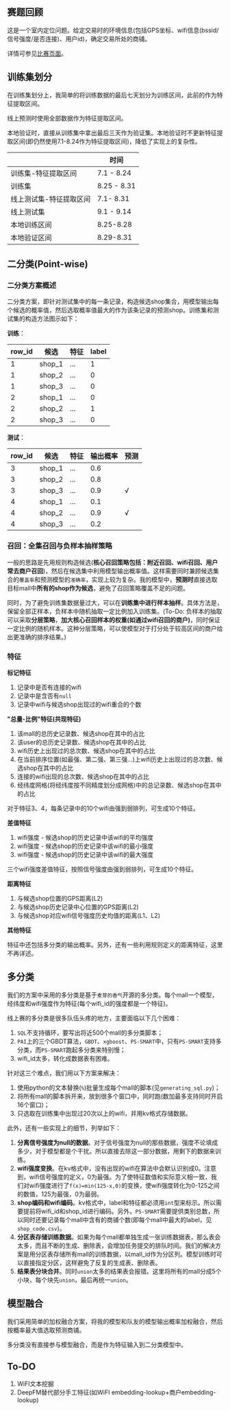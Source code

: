 ## 赛题回顾

这是一个室内定位问题。给定交易时的环境信息(包括GPS坐标、wifi信息(bssid/信号强度/是否连接)、用户id)，确定交易所处的商铺。

详情可参见[比赛页面](https://tianchi.aliyun.com/competition/introduction.htm?spm=5176.100068.5678.1.aa26a5emijaWb&raceId=231620)。

## 训练集划分

在训练集划分上，我简单的将训练数据的最后七天划分为训练区间，此前的作为特征提取区间。

线上预测时使用全部数据作为特征提取区间。

本地验证时，直接从训练集中拿出最后三天作为验证集。本地验证时不更新特征提取区间(即仍然使用7.1-8.24作为特征提取区间)，降低了实现上的复杂性。

|              | 时间          |
| ------------ | ----------- |
| 训练集-特征提取区间   | 7.1 - 8.24  |
| 训练集          | 8.25 - 8.31 |
| 线上测试集-特征提取区间 | 7.1- 8.31   |
| 线上测试集        | 9.1 - 9.14  |
| 本地训练区间       | 8.25-8.28   |
| 本地验证区间       | 8.29-8.31   |

## 二分类(Point-wise)

### 二分类方案概述

二分类方案，即针对测试集中的每一条记录，构造候选shop集合，用模型输出每个候选的概率值，然后选取概率值最大的作为该条记录的预测shop。训练集和测试集的构造方法图示如下：

**训练**：

| row_id | 候选     | 特征   | label |
| ------ | ------ | ---- | ----- |
| 1      | shop_1 | ...  | 1     |
| 1      | shop_2 | ...  | 0     |
| 1      | shop_3 | ...  | 0     |
| 2      | shop_1 | ...  | 0     |
| 2      | shop_2 | ...  | 1     |
| 2      | shop_3 | ...  | 0     |

**测试**：

| row_id | 候选     | 特征   | 输出概率 | 预测   |
| ------ | ------ | ---- | ---- | ---- |
| 3      | shop_1 | ...  | 0.6  |      |
| 3      | shop_2 | ...  | 0.8  |      |
| 3      | shop_3 | ...  | 0.9  | √    |
| 4      | shop_1 | ...  | 0.1  |      |
| 4      | shop_2 | ...  | 0.9  | √    |
| 4      | shop_3 | ...  | 0.2  |      |

### 召回：全集召回与负样本抽样策略

一般的思路是先用规则构造候选(**核心召回策略包括：附近召回、wifi召回、用户常去商户召回**)，然后在候选集中利用模型输出概率值。这样需要同时兼顾候选集合的`覆盖率`和预测模型的`准确率`，实现上较为复杂。我的模型中，**预测时**直接选取目标mall中**所有的shop作为候选**，避免了召回策略覆盖不足的问题。

同时，为了避免训练集数据量过大，可以在**训练集中进行样本抽样**。具体方法是，保留全部正样本，负样本中随机抽取一定比例加入训练集。(To-Do: 负样本的抽取可以采取**分层策略**，**加大核心召回样本的权重(如通过wifi召回的商户)**，同时保证一定比例的随机样本。这种分层策略，可以使模型对于打分处于较高区间的商户给出更准确的排序结果。)

### 特征

**标记特征**

1. 记录中是否有连接的wifi
2. 记录中是含否有`null`
3. 记录中wifi与候选shop出现过的wifi重合的个数

**"总量-比例"特征(共现特征)**

1. 该mall的总历史记录数、候选shop在其中的占比
2. 该user的总历史记录数、候选shop在其中的占比
3. wifi历史上出现过的总次数、候选shop在其中的占比
4. 在当前排序位置(如最强、第二强、第三强...)上wifi历史上出现过的总次数、候选shop在其中的占比
5. 连接的wifi出现的总次数、候选shop在其中的占比
6. 经纬度网格(将经纬度按不同精度划分成网格)中的总记录数、候选shop在其中的占比

对于特征3、4，每条记录中的10个wifi由强到弱排列，可生成10个特征。

**差值特征**

1. wifi强度 - 候选shop的历史记录中该wifi的平均强度
2. wifi强度 - 候选shop的历史记录中该wifi的最小强度
3. wifi强度 - 候选shop的历史记录中该wifi的最大强度

三个wifi强度差值特征，按照信号强度由强到弱排列，可生成10个特征。

**距离特征**

1. 与候选shop位置的GPS距离(L2)
2. 与候选shop历史记录中心位置的GPS距离(L2)
3. 与候选shop对应wifi信号强度历史均值的距离(L1、L2)

**其他特征**

特征中还包括多分类的输出概率。另外，还有一些利用规则定义的距离特征，这里不再详述。

## 多分类

我们的方案中采用的多分类是基于`麦芽的香气`开源的多分类。每个mall一个模型，经纬度和wifi强度作为特征(每个wifi_id的强度都是一个特征)。

线上赛的多分类是很多队伍头疼的地方，主要面临以下几个困难：

1. `SQL`不支持循环，要写出将近500个mall的多分类脚本；
2. `PAI`上的三个GBDT算法，`GBDT`、`xgboost`、`PS-SMART`中，只有`PS-SMART`支持多分类，而`PS-SMART`跑起多分类来特别慢；
3. wifi_id太多，转化成数据表有困难。

针对这三个难点，我们用以下方案来解决：

1. 使用python的文本替换(`%`)批量生成每个mall的脚本(见`generating_sql.py`)；
2. 将所有mall的脚本拆开来，放到很多个窗口中，同时跑(数加最多支持同时开启16个窗口)；
3. 只选取在训练集中出现过20次以上的wifi，并用kv格式存储数据。

此外，还有一些实现上的细节，列举如下：

1. **分离信号强度为null的数据**。对于信号强度为null的那些数据，强度不论填成多少，对于模型都是个干扰。所以直接去除这一部分数据，用剩下的数据来训练。
2. **wifi强度变换**。在kv格式中，没有出现的wifi在算法中会默认识别成0。注意到，wifi信号强度的定义，0为最强。为了使特征数值和实际意义相一致，我们对wifi强度进行了`f(x)=min(125-x,0)`的变换，使wifi强度转化为0-125之间的数值，125为最强，0为最弱。
3. **shop编码和wifi编码**。kv格式中，label和特征都必须用`int`型来标示。所以需要提前将wifi_id和shop_id进行编码。另外，`PS-SMART`需要提供类别总数，所以同时还要记录每个mall中含有的商铺个数(即每个mall中最大的label，见`shop_code.csv`)。
4. **分区表存储训练数据**。如果为每个mall都单独生成一张训练数据表，那么表会太多，而且不断的生成、删除表，会增加任务提交的排队时间。我们的解决方案是用分区表存储所有mall的训练数据，以mall_id作为分区列。模型训练时可以直接指定分区，这样避免了反复的生成表、删除表。
5. **结果表分块合并**。同时`union`太多的结果表会报错。这里将所有的mall分成5个小块，每个块先`union`，最后再统一`union`。


## 模型融合

我们采用简单的加权融合方案，将我的模型和队友的模型输出概率加权融合，然后按概率最大值选取预测商铺。

多分类没有直接参与模型融合，而是作为特征输入到二分类模型中。


## To-DO

1. WiFI文本挖掘
2. DeepFM替代部分手工特征(如WiFI embedding-lookup+商户embedding-lookup)
